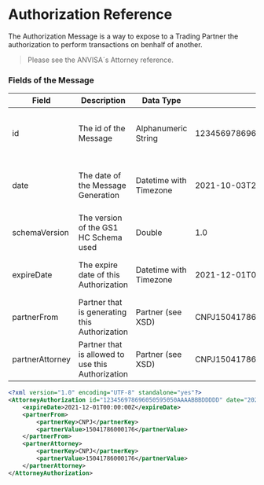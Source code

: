 # Authorization Reference

The Authorization Message is a way to expose to a Trading Partner the authorization to perform transactions on benhalf of another.

> Please see the ANVISA´s Attorney reference.

### Fields of the Message

|Field|Description|Data Type|Sample|Note|
|-----|-----------|---------|------|----|
|id|The id of the Message|Alphanumeric String|123456978696050595050AAAABBBDDDDD| The ID have to be unique inside the Trading Partner|
|date|The date of the Message Generation|Datetime with Timezone|2021-10-03T22:06:45Z| The date reference is always defined with GMT-0|
|schemaVersion|The version of the GS1 HC Schema used|Double|1.0||
|expireDate|The expire date of this Authorization|Datetime with Timezone|2021-12-01T00:00:00Z|The Authorization will be valid until this date|
|partnerFrom|Partner that is generating this Authorization|Partner (see XSD)|<partnerFrom><partnerKey>CNPJ</partnerKey><partnerValue>15041786000176</partnerValue></partnerFrom>||
|partnerAttorney|Partner that is allowed to use this Authorization|Partner (see XSD)|<partnerAttorney><partnerKey>CNPJ</partnerKey><partnerValue>15041786000176</partnerValue></partnerAttorney>||

```xml
<?xml version="1.0" encoding="UTF-8" standalone="yes"?>
<AttorneyAuthorization id="123456978696050595050AAAABBBDDDDD" date="2021-10-03T22:06:45Z" schemaVersion="1.0" xmlns="http://hc.gs1br.org.br/">
    <expireDate>2021-12-01T00:00:00Z</expireDate>
    <partnerFrom>
        <partnerKey>CNPJ</partnerKey>
        <partnerValue>15041786000176</partnerValue>
    </partnerFrom>
    <partnerAttorney>
        <partnerKey>CNPJ</partnerKey>
        <partnerValue>15041786000176</partnerValue>
    </partnerAttorney>
</AttorneyAuthorization>
```